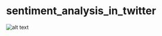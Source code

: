 # sentiment_analysis_in_twitter
![alt text](https://www.packt.com/wp-content/uploads/2022/05/Sentiment-Analysis-Tw.png)
